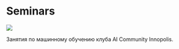 # Seminars
<a href="http://everware.ysda.yandex.net/hub/oauth_login?repourl=https://github.com/AICommunityInno/Seminars/"><img src="https://img.shields.io/badge/run%20me-%40everware-blue.svg" /></a>

Занятия по машинному обучению клуба AI Community Innopolis.
